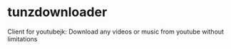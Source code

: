 # tunzdownloader
Client for youtubejk: Download any videos or music from youtube without limitations

